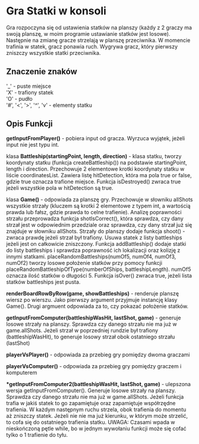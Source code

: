 # Gra Statki w konsoli
Gra rozpoczyna się od ustawienia statków na planszy (każdy z 2 graczy ma swoją planszę, w moim programie ustawianie statków jest losowe). Następnie na zmianę gracze strzelają w planszę przeciwnika. W momencie trafinia w statek, gracz ponawia ruch. Wygrywa gracz, który pierwszy zniszczy wszystkie statki przeciwnika. 

## Znaczenie znaków
'_' - puste miejsce  
'X' - trafiony statek  
'O' - pudło  
'#', '<', '>', '^', 'v' - elementy statku  

## Opis Funkcji

<b>getInputFromPlayer()</b> - pobiera input od gracza. Wyrzuca wyjątek, jeżeli input nie jest typu int.  

klasa <b>Battleship(startingPoint, length, direction)</b> - klasa statku, tworzy koordynaty statku (funkcja createBattleship()) na podstawie startingPoint, length i direction. Przechowuje 2 elementowe krotki koordynaty statku w liście coordinatesList.  Zawiera listę hitDetection, która ma pola true or false, gdzie true oznacza trafione miejsce. Funkcja isDestroyed() zwraca true jeżeli wszystkie pola w hitDetection są true.

klasa <b>Game()</b> - odpowiada za planszę gry. Przechowuje w słowniku allShots wszystkie strzały (kluczem są krotki 2 elementowe z typem int, a wartością prawda lub fałsz, gdzie prawda to celne trafienie). Analizę poprawności strzału przeprowadza funkcja shotIsCorrect(), która sprawdza, czy dany strzał jest w odpowiednim przedziale oraz sprawdza, czy dany strzał już się znajduje w słowniku allShots. Strzały do planszy dodaje funkcja shoot() - zwraca prawdę jeżeli strzał był trafiony. Usuwa statek z listy battleships jeżeli jest on całkowicie zniszczony. Funkcja addBattleship() dodaje statki do listy battleships i sprawdza poprawność ich lokalizacji oraz kolizję z innymi statkami. placeRandomBattleships(numOf5, numOf4, numOf3, numOf2) tworzy losowe położenie statków przy pomocy funkcji placeRandomBattleshipOfType(numberOfShips, battleshipLength). numOf5 oznacza ilość statków o długości 5. Funkcja isOver() zwraca true, jeżeli lista statków battleships jest pusta.

<b>renderBoardRowByRow(game, showBattleships)</b> - renderuje planszę wiersz po wierszu. Jako pierwszy argument przyjmuje instancję klasy Game(). Drugi argmuent odpowiada za to, czy pokazać położenie statków.  

<b>getInputFromComputer(battleshipWasHit, lastShot, game)</b> - generuje losowe strzały na planszy. Sprawdza czy danego strzału nie ma już w game.allShots. Jeżeli strzał w poprzedniej rundzie był trafiony (battleshipWasHit), to generuje losowy strzał obok ostatniego strzału (lastShot)

<b>playerVsPlayer()</b> - odpowiada za przebieg gry pomiędzy dwoma graczami 

<b>playerVsComputer()</b> - odpowiada za przebieg gry pomiędzy graczem i komputerem

<b>*getInputFromComputer2(battleshipWasHit, lastShot, game)</b> - ulepszona wersja getInputFromComputer(). Generuje losowe strzały na planszy. Sprawdza czy danego strzału nie ma już w game.allShots. Jeżeli funkcja trafia w jakiś statek to go zapamiętuje oraz zapamiętuje współrzędne trafienia. W każdym następnym ruchu strzela, obok trafienia do momentu aż zniszczy statek. Jeżeli nie nie ma już kierunku, w którym może strzelić, to cofa się do ostatniego trafienia statku. UWAGA: Czasami wpada w nieskończoną pętle while, bo w jednym wywołaniu funkcji może się cofać tylko o 1 trafienie do tyłu.
